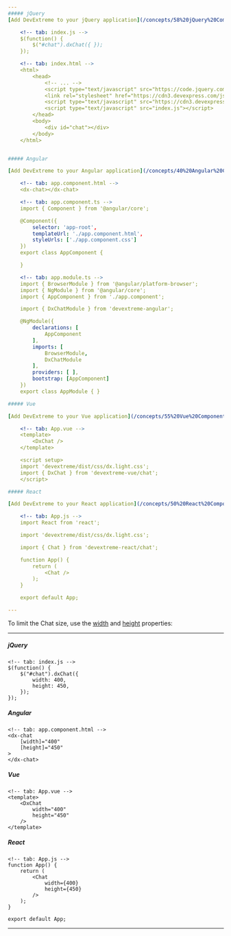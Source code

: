 ```yaml
---
##### jQuery
[Add DevExtreme to your jQuery application](/concepts/58%20jQuery%20Components/05%20Add%20DevExtreme%20to%20a%20jQuery%20Application/00%20Add%20DevExtreme%20to%20a%20jQuery%20Application.md '/Documentation/Guide/jQuery_Components/Add_DevExtreme_to_a_jQuery_Application/') and use the following code to create a Chat component:

    <!-- tab: index.js -->
    $(function() {
        $("#chat").dxChat({ });
    });

    <!-- tab: index.html -->
    <html>
        <head>
            <!-- ... -->
            <script type="text/javascript" src="https://code.jquery.com/jquery-3.5.1.min.js"></script>
            <link rel="stylesheet" href="https://cdn3.devexpress.com/jslib/minor_24_2/css/dx.light.css">
            <script type="text/javascript" src="https://cdn3.devexpress.com/jslib/minor_24_2/js/dx.all.js"></script>
            <script type="text/javascript" src="index.js"></script>
        </head>
        <body>
            <div id="chat"></div>
        </body>
    </html>


##### Angular

[Add DevExtreme to your Angular application](/concepts/40%20Angular%20Components/10%20Getting%20Started/03%20Add%20DevExtreme%20to%20an%20Angular%20CLI%20Application '/Documentation/Guide/Angular_Components/Getting_Started/Add_DevExtreme_to_an_Angular_CLI_Application/') and use the following code to create a Chat component:

    <!-- tab: app.component.html -->
    <dx-chat></dx-chat>

    <!-- tab: app.component.ts -->
    import { Component } from '@angular/core';

    @Component({
        selector: 'app-root',
        templateUrl: './app.component.html',
        styleUrls: ['./app.component.css']
    })
    export class AppComponent {

    }

    <!-- tab: app.module.ts -->
    import { BrowserModule } from '@angular/platform-browser';
    import { NgModule } from '@angular/core';
    import { AppComponent } from './app.component';

    import { DxChatModule } from 'devextreme-angular';

    @NgModule({
        declarations: [
            AppComponent
        ],
        imports: [
            BrowserModule,
            DxChatModule
        ],
        providers: [ ],
        bootstrap: [AppComponent]
    })
    export class AppModule { }

##### Vue

[Add DevExtreme to your Vue application](/concepts/55%20Vue%20Components/05%20Add%20DevExtreme%20to%20a%20Vue%20Application/00%20Add%20DevExtreme%20to%20a%20Vue%20Application.md '/Documentation/Guide/Vue_Components/Add_DevExtreme_to_a_Vue_Application/') and use the following code to create a Chat component:

    <!-- tab: App.vue -->
    <template>
        <DxChat />
    </template>

    <script setup>
    import 'devextreme/dist/css/dx.light.css';
    import { DxChat } from 'devextreme-vue/chat';
    </script>

##### React

[Add DevExtreme to your React application](/concepts/50%20React%20Components/05%20Add%20DevExtreme%20to%20a%20React%20Application/00%20Add%20DevExtreme%20to%20a%20React%20Application.md '/Documentation/Guide/React_Components/Add_DevExtreme_to_a_React_Application/') and use the following code to create a Chat component:

    <!-- tab: App.js -->
    import React from 'react';

    import 'devextreme/dist/css/dx.light.css';

    import { Chat } from 'devextreme-react/chat';

    function App() {
        return (
            <Chat />
        );
    }

    export default App;

---
```


To limit the Chat size, use the [width](/Documentation/ApiReference/UI_Components/dxChat/Configuration/#width) and [height](/Documentation/ApiReference/UI_Components/dxChat/Configuration/#height) properties:

---
##### jQuery

    <!-- tab: index.js -->
    $(function() {
        $("#chat").dxChat({ 
            width: 400,
            height: 450,
        });
    });

##### Angular

    <!-- tab: app.component.html -->
    <dx-chat
        [width]="400"
        [height]="450"
    >
    </dx-chat>

##### Vue

    <!-- tab: App.vue -->
    <template>
        <DxChat 
            width="400"
            height="450"
        />
    </template>

##### React

    <!-- tab: App.js -->
    function App() {
        return (
            <Chat
                width={400}
                height={450}
            />
        );
    }

    export default App;

---